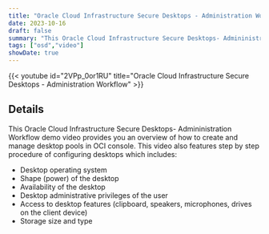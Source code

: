 ```yaml
---
title: "Oracle Cloud Infrastructure Secure Desktops - Administration Workflow"
date: 2023-10-16
draft: false
summary: "This Oracle Cloud Infrastructure Secure Desktops- Admininistration Workflow demo video provides you an overview of how to create and manage desktop pools in OCI console."
tags: ["osd","video"]
showDate: true
---
```


{{< youtube id="2VPp_0or1RU" title="Oracle Cloud Infrastructure Secure Desktops - Administration Workflow" >}}

## Details

This Oracle Cloud Infrastructure Secure Desktops- Admininistration Workflow demo video provides you an overview of how to create and manage desktop pools in OCI console. This video also features step by step procedure of configuring desktops which includes:

- Desktop operating system
- Shape (power) of the desktop
- Availability of the desktop
- Desktop administrative privileges of the user
- Access to desktop features (clipboard, speakers, microphones, drives on the client device)
- Storage size and type
